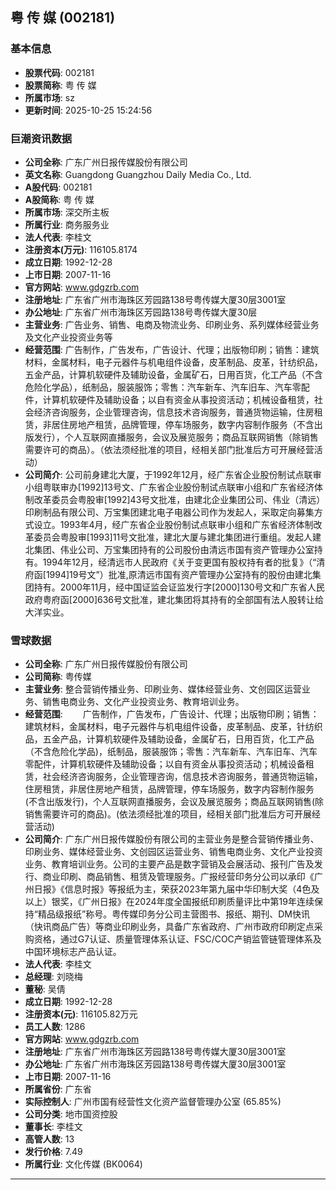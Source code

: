 ## 粤 传 媒 (002181)

### 基本信息

- **股票代码**: 002181
- **股票简称**: 粤 传 媒
- **所属市场**: sz
- **更新时间**: 2025-10-25 15:24:56

### 巨潮资讯数据

- **公司全称**: 广东广州日报传媒股份有限公司
- **英文名称**: Guangdong Guangzhou Daily Media Co., Ltd.
- **A股代码**: 002181
- **A股简称**: 粤 传 媒
- **所属市场**: 深交所主板
- **所属行业**: 商务服务业
- **法人代表**: 李桂文
- **注册资本(万元)**: 116105.8174
- **成立日期**: 1992-12-28
- **上市日期**: 2007-11-16
- **官方网站**: www.gdgzrb.com
- **注册地址**: 广东省广州市海珠区芳园路138号粤传媒大厦30层3001室
- **办公地址**: 广东省广州市海珠区芳园路138号粤传媒大厦30层
- **主营业务**: 广告业务、销售、电商及物流业务、印刷业务、系列媒体经营业务及文化产业投资业务等
- **经营范围**: 广告制作，广告发布，广告设计、代理；出版物印刷；销售：建筑材料，金属材料，电子元器件与机电组件设备，皮革制品、皮革，针纺织品，五金产品，计算机软硬件及辅助设备，金属矿石，日用百货，化工产品（不含危险化学品），纸制品，服装服饰；零售：汽车新车、汽车旧车、汽车零配件，计算机软硬件及辅助设备；以自有资金从事投资活动；机械设备租赁，社会经济咨询服务，企业管理咨询，信息技术咨询服务，普通货物运输，住房租赁，非居住房地产租赁，品牌管理，停车场服务，数字内容制作服务（不含出版发行），个人互联网直播服务，会议及展览服务；商品互联网销售（除销售需要许可的商品）。（依法须经批准的项目，经相关部门批准后方可开展经营活动）
- **公司简介**: 公司前身建北大厦，于1992年12月，经广东省企业股份制试点联审小组粤联审办[1992]13号文、广东省企业股份制试点联审小组和广东省经济体制改革委员会粤股审[1992]43号文批准，由建北企业集团公司、伟业（清远）印刷制品有限公司、万宝集团建北电子电器公司作为发起人，采取定向募集方式设立。1993年4月，经广东省企业股份制试点联审小组和广东省经济体制改革委员会粤股审[1993]11号文批准，建北大厦与建北集团进行重组。发起人建北集团、伟业公司、万宝集团持有的公司股份由清远市国有资产管理办公室持有。1994年12月，经清远市人民政府《关于变更国有股权持有者的批复》（“清府函[1994]19号文”）批准,原清远市国有资产管理办公室持有的股份由建北集团持有。2000年11月，经中国证监会证监发行字[2000]130号文和广东省人民政府粤府函[2000]636号文批准，建北集团将其持有的全部国有法人股转让给大洋实业。

### 雪球数据

- **公司全称**: 广东广州日报传媒股份有限公司
- **公司简称**: 粤传媒
- **主营业务**: 整合营销传播业务、印刷业务、媒体经营业务、文创园区运营业务、销售电商业务、文化产业投资业务、教育培训业务。
- **经营范围**: 　　广告制作，广告发布，广告设计、代理；出版物印刷；销售：建筑材料，金属材料，电子元器件与机电组件设备，皮革制品、皮革，针纺织品，五金产品，计算机软硬件及辅助设备，金属矿石，日用百货，化工产品（不含危险化学品)，纸制品，服装服饰；零售：汽车新车、汽车旧车、汽车零配件，计算机软硬件及辅助设备；以自有资金从事投资活动；机械设备租赁，社会经济咨询服务，企业管理咨询，信息技术咨询服务，普通货物运输，住房租赁，非居住房地产租赁，品牌管理，停车场服务，数字内容制作服务(不含出版发行)，个人互联网直播服务，会议及展览服务；商品互联网销售(除销售需要许可的商品)。(依法须经批准的项目，经相关部门批准后方可开展经营活动)
- **公司简介**: 广东广州日报传媒股份有限公司的主营业务是整合营销传播业务、印刷业务、媒体经营业务、文创园区运营业务、销售电商业务、文化产业投资业务、教育培训业务。公司的主要产品是数字营销及会展活动、报刊广告及发行、商业印刷、商品销售、租赁及管理服务。广报经营印务分公司以承印《广州日报》《信息时报》等报纸为主，荣获2023年第九届中华印制大奖（4色及以上）银奖，《广州日报》在2024年度全国报纸印刷质量评比中第19年连续保持“精品级报纸”称号。粤传媒印务分公司主营图书、报纸、期刊、DM快讯（快讯商品广告）等商业印刷业务，具备广东省政府、广州市政府印刷定点采购资格，通过G7认证、质量管理体系认证、FSC/COC产销监管链管理体系及中国环境标志产品认证。
- **法人代表**: 李桂文
- **总经理**: 刘晓梅
- **董秘**: 吴倩
- **成立日期**: 1992-12-28
- **注册资本(元)**: 116105.82万元
- **员工人数**: 1286
- **官方网站**: www.gdgzrb.com
- **注册地址**: 广东省广州市海珠区芳园路138号粤传媒大厦30层3001室
- **办公地址**: 广东省广州市海珠区芳园路138号粤传媒大厦30层3001室
- **上市日期**: 2007-11-16
- **所属省份**: 广东省
- **实际控制人**: 广州市国有经营性文化资产监督管理办公室 (65.85%)
- **公司分类**: 地市国资控股
- **董事长**: 李桂文
- **高管人数**: 13
- **发行价格**: 7.49
- **所属行业**: 文化传媒 (BK0064)

---